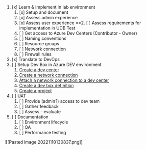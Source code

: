 1. [x] Learn & implement in lab environment
	1. [x] Setup and document
	2. [x] Assess admin experience
	3. [x] Assess user experience
==2. [ ] Assess requirements for implementation in UCB Test
	1. [ ] Get access to Azure Dev Centers (Contributor - Owner)
	2. [ ] Naming conventions
	3. [ ] Resource groups
	4. [ ] Network connection
	5. [ ] Firewall rules
3. [x] Translate to DevOps
4. [ ] Setup Dev Box in Azure DEV environment
	1.  [Create a dev center](https://learn.microsoft.com/en-us/azure/dev-box/quickstart-configure-dev-box-service?tabs=AzureADJoin#create-a-dev-center)
	2.  [Create a network connection](https://learn.microsoft.com/en-us/azure/dev-box/quickstart-configure-dev-box-service?tabs=AzureADJoin#create-a-network-connection)
	3. [Attach a network connection to a dev center](https://learn.microsoft.com/en-us/azure/dev-box/quickstart-configure-dev-box-service?tabs=AzureADJoin#attach-network-connection-to-dev-center)
	4. [Create a dev box definition](https://learn.microsoft.com/en-us/azure/dev-box/quickstart-configure-dev-box-service?tabs=AzureADJoin#create-a-dev-box-definition)
	5. [Create a project](https://learn.microsoft.com/en-us/azure/dev-box/quickstart-configure-dev-box-service?tabs=AzureADJoin#create-a-project)
5. [ ] UAT
	1. [ ] Provide (admin?) access to dev team
	2. [ ] Gather feedback
	3. [ ] Assess - evaluate
6. [ ] Documentation
	1. [ ] Environment lifecycle
	2. [ ] QA
	3. [ ] Performance testing

![[Pasted image 20221110130837.png]]